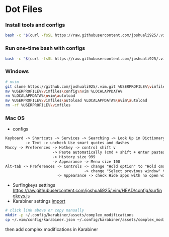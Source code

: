 # Dot Files

### Install tools and configs

```bash
bash -c "$(curl -fsSL https://raw.githubusercontent.com/joshuali925/.vim/HEAD/install.sh)"
```

### Run one-time bash with configs

```bash
bash -c "$(curl -fsSL https://raw.githubusercontent.com/joshuali925/.vim/HEAD/bin/bashrc)"
```

### Windows

```bash
# nvim
git clone https://github.com/joshuali925/.vim.git %USERPROFILE%\vimfiles --depth=1
mv %USERPROFILE%\vimfiles\config\nvim %LOCALAPPDATA%
rm %LOCALAPPDATA%\nvim\autoload
mv %USERPROFILE%\vimfiles\autoload %LOCALAPPDATA%\nvim\autoload
rm -rf %USERPROFILE%\vimfiles
```

### Mac OS

- configs

```markdown
Keyboard -> Shortcuts -> Services -> Searching -> Look Up in Dictionary: option command t
         -> Text -> uncheck Use smart quotes and dashes
Maccy -> Preferences -> Hotkey -> control shift v
                     -> Paste automatically (cmd + shift + enter pastes without formatting)
                     -> History size 999
                     -> Appearance -> Menu size 100
Alt-tab -> Preferences -> Controls -> change "Hold option" to "Hold cmd"
                                   -> change "Select previous window" to shift tab
                       -> Appearance -> check Hide apps with no open window
```

- Surfingkeys settings https://raw.githubusercontent.com/joshuali925/.vim/HEAD/config/surfingkeys.js
- Karabiner settings [import](karabiner://karabiner/assets/complex_modifications/import?url=https%3A%2F%2Fraw.githubusercontent.com%2Fjoshuali925%2F.vim%2FHEAD%2Fconfig%2Fkarabiner.json)

```bash
# click link above or copy manually
mkdir -p ~/.config/karabiner/assets/complex_modifications
cp ~/.vim/config/karabiner.json ~/.config/karabiner/assets/complex_modifications/karabiner.json
```

then add complex modifications in Karabiner

